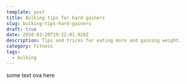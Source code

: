 ```yaml
---
template: post
title: Bulking tips for hard gainers
slug: bulking-tips-hard-gainers
draft: true
date: 2020-03-20T19:22:01.926Z
description: Tips and tricks for eating more and gaining weight.
category: Fitness
tags:
  - bulking
---
```

some text ova here